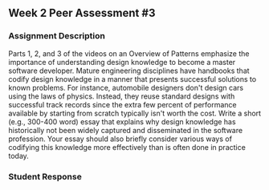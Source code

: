 ## Week 2 Peer Assessment #3

### Assignment Description

Parts 1, 2, and 3 of the videos on an Overview of Patterns emphasize the importance of understanding design knowledge to become a master software developer.  Mature engineering disciplines have handbooks that codify design knowledge in a manner that presents successful solutions to known problems.  For instance, automobile designers don't design cars using the laws of physics.  Instead, they reuse standard designs with successful track records since the extra few percent of performance available by starting from scratch typically isn't worth the cost.  Write a short (e.g., 300-400 word) essay that explains why design knowledge has historically not been widely captured and disseminated in the software profession.  Your essay should also briefly consider various ways of codifying this knowledge more effectively than is often done in practice today.

### Student Response
